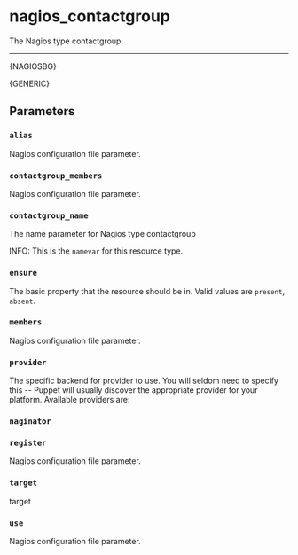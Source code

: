 nagios_contactgroup
===================

The Nagios type contactgroup.

* * *

{NAGIOSBG}

{GENERIC}

Parameters
----------

### `alias`

Nagios configuration file parameter.

### `contactgroup_members`

Nagios configuration file parameter.

### `contactgroup_name`

The name parameter for Nagios type contactgroup

INFO: This is the `namevar` for this resource type.

### `ensure`

The basic property that the resource should be in. Valid values are
`present`, `absent`.

### `members`

Nagios configuration file parameter.

### `provider`

The specific backend for provider to use. You will seldom need to
specify this -- Puppet will usually discover the appropriate
provider for your platform. Available providers are:

### `naginator`

### `register`

Nagios configuration file parameter.

### `target`

target

### `use`

Nagios configuration file parameter.


